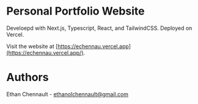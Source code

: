 # Personal Portfolio Website

Develoepd with Next.js, Typescript, React, and TailwindCSS. Deployed on Vercel.

Visit the website at [https://echennau.vercel.app](https://echennau.vercel.app/).

# Authors

Ethan Chennault - <ethanolchennault@gmail.com>
